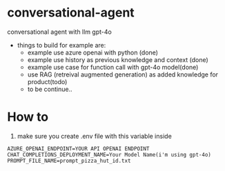 # conversational-agent
conversational agent with llm gpt-4o

- things to build for example are:
    - example use azure openai with python (done)
    - example use history as previous knowledge and context (done)
    - example use case for function call with gpt-4o model(done)
    - use RAG (retreival augmented generation) as added knowledge for product(todo)
    - to be continue..


# How to
1. make sure you create .env file with this variable inside
```OPENAI_API_KEY=YOUR API KEY
AZURE_OPENAI_ENDPOINT=YOUR API OPENAI ENDPOINT
CHAT_COMPLETIONS_DEPLOYMENT_NAME=Your Model Name(i'm using gpt-4o)
PROMPT_FILE_NAME=prompt_pizza_hut_id.txt